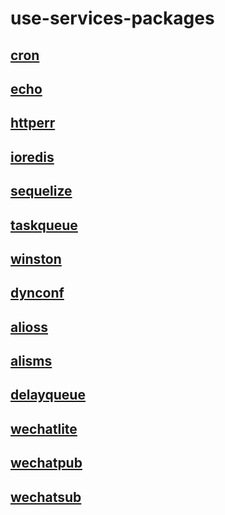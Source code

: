 # use-services-packages

## [cron](./packages/cron/README.md)
## [echo](./packages/echo/README.md)
## [httperr](./packages/httperr/README.md)
## [ioredis](./packages/ioredis/README.md)
## [sequelize](./packages/sequelize/README.md)
## [taskqueue](./packages/taskqueue/README.md)
## [winston](./packages/winston/README.md)
## [dynconf](./packages/dynconf/README.md) 
## [alioss](./packages/alioss/README.md)
## [alisms](./packages/alisms/README.md)
## [delayqueue](./packages/delayqueue/README.md)
## [wechatlite](./packages/wechatlite/README.md)
## [wechatpub](./packages/wechatpub/README.md)
## [wechatsub](./packages/wechatsub/README.md)